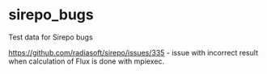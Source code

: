 # sirepo_bugs
Test data for Sirepo bugs

https://github.com/radiasoft/sirepo/issues/335 - issue with incorrect result when calculation of Flux is done with mpiexec.

